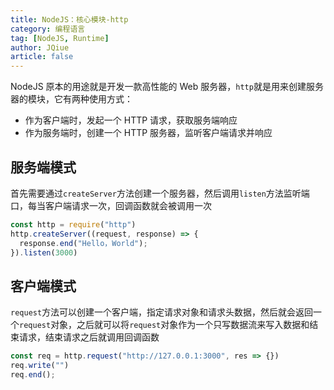 ```yaml
---
title: NodeJS：核心模块-http
category: 编程语言
tag: [NodeJS, Runtime]
author: JQiue
article: false
---
```


NodeJS 原本的用途就是开发一款高性能的 Web 服务器，`http`就是用来创建服务器的模块，它有两种使用方式：

+ 作为客户端时，发起一个 HTTP 请求，获取服务端响应
+ 作为服务端时，创建一个 HTTP 服务器，监听客户端请求并响应

## 服务端模式

首先需要通过`createServer`方法创建一个服务器，然后调用`listen`方法监听端口，每当客户端请求一次，回调函数就会被调用一次

```javascript
const http = require("http")
http.createServer((request, response) => {
  response.end("Hello，World");
}).listen(3000)
```

## 客户端模式

`request`方法可以创建一个客户端，指定请求对象和请求头数据，然后就会返回一个`request`对象，之后就可以将`request`对象作为一个只写数据流来写入数据和结束请求，结束请求之后就调用回调函数

```javascript
const req = http.request("http://127.0.0.1:3000", res => {})
req.write("")
req.end();
```
